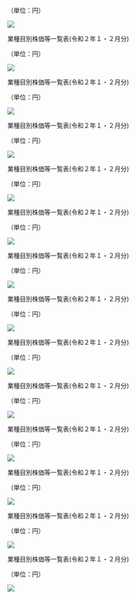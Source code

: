 （単位：円）

![](https://www.nta.go.jp/tmp/e469ed6e-715f-4574-81d9-070290360063/images/0c5af857b4386c308793b89025747b8ea69eead2ecdda9fd58aff9b9a6c6f114.jpg)

業種目別株価等一覧表(令和２年１・２月分)

（単位：円）

![](https://www.nta.go.jp/tmp/e469ed6e-715f-4574-81d9-070290360063/images/7f6c0125c0c7e5082e7841a0505963d74860aebcb59f77c3acd82267fb7f207b.jpg)

業種目別株価等一覧表(令和２年１・２月分)

（単位：円）

![](https://www.nta.go.jp/tmp/e469ed6e-715f-4574-81d9-070290360063/images/b03844d8cba7effd83816595fec89f9d96ad93d050aeea7df773fab5bb72e97b.jpg)

業種目別株価等一覧表(令和２年１・２月分)

（単位：円）

![](https://www.nta.go.jp/tmp/e469ed6e-715f-4574-81d9-070290360063/images/d56942ea8092dbdcdb6a61cc8e8a3c949da0c4bc1cd17aa41f261eba7061626a.jpg)

業種目別株価等一覧表(令和２年１・２月分)

（単位：円）

![](https://www.nta.go.jp/tmp/e469ed6e-715f-4574-81d9-070290360063/images/638c55562addead9888c92b5c97ae0745a26eeda916890259c9326c650e0f4b7.jpg)

業種目別株価等一覧表(令和２年１・２月分)

（単位：円）

![](https://www.nta.go.jp/tmp/e469ed6e-715f-4574-81d9-070290360063/images/4c75868ffadd29e01ca8fefe9e8b4b708a3615ce4ca8368dd480918c0419827f.jpg)

業種目別株価等一覧表(令和２年１・２月分)

（単位：円）

![](https://www.nta.go.jp/tmp/e469ed6e-715f-4574-81d9-070290360063/images/ac7360d8f0affdf519654db63cad9d1908e71e038ea0464bf46a33ef1942ffee.jpg)

業種目別株価等一覧表(令和２年１・２月分)

（単位：円）

![](https://www.nta.go.jp/tmp/e469ed6e-715f-4574-81d9-070290360063/images/7524bd4715c20ccfc342db090b7bfcb5728f5336ea2ac85290412d26e4e47da0.jpg)

業種目別株価等一覧表(令和２年１・２月分)

（単位：円）

![](https://www.nta.go.jp/tmp/e469ed6e-715f-4574-81d9-070290360063/images/b678c459d3327bfa815848dead7564afc530bca1a128ff591b1134fcde58926c.jpg)

業種目別株価等一覧表(令和２年１・２月分)

（単位：円）

![](https://www.nta.go.jp/tmp/e469ed6e-715f-4574-81d9-070290360063/images/5d22df6581e7d9b26c3b6b42e51631ac8940d32056489f185be40820f311189e.jpg)

業種目別株価等一覧表(令和２年１・２月分)

（単位：円）

![](https://www.nta.go.jp/tmp/e469ed6e-715f-4574-81d9-070290360063/images/7a1e9f90e7baa0e8a7f8ed483842a21cf373700da29e5506df4d5266ec639190.jpg)

業種目別株価等一覧表(令和２年１・２月分)

（単位：円）

![](https://www.nta.go.jp/tmp/e469ed6e-715f-4574-81d9-070290360063/images/25521dc12c2e4f3d13c0c2d3c2c60f208330561277bd25f3d4d234c2da75b795.jpg)

業種目別株価等一覧表(令和２年１・２月分)

（単位：円）

![](https://www.nta.go.jp/tmp/e469ed6e-715f-4574-81d9-070290360063/images/23471c35a8cdc7208bab195bece467ed073bdd709f1a84f71e9bdf598c439da2.jpg)

業種目別株価等一覧表(令和２年１・２月分)

（単位：円）

![](https://www.nta.go.jp/tmp/e469ed6e-715f-4574-81d9-070290360063/images/234bc69a6c79e9ff7510b844250fbf6e9f6527e9da68ed6ab6eac6a2b1df3a21.jpg)
